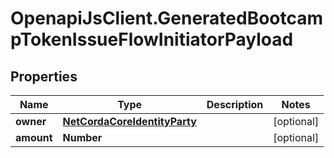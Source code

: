 # OpenapiJsClient.GeneratedBootcampTokenIssueFlowInitiatorPayload

## Properties

Name | Type | Description | Notes
------------ | ------------- | ------------- | -------------
**owner** | [**NetCordaCoreIdentityParty**](NetCordaCoreIdentityParty.md) |  | [optional] 
**amount** | **Number** |  | [optional] 



